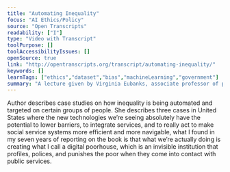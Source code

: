 ```yaml
---
title: "Automating Inequality"
focus: "AI Ethics/Policy"
source: "Open Transcripts"
readability: ["I"]
type: "Video with Transcript"
toolPurpose: []
toolAccessibilityIssues: []
openSource: true
link: "http://opentranscripts.org/transcript/automating-inequality/"
keywords: []
learnTags: ["ethics","dataset","bias","machineLearning","government"]
summary: "A lecture given by Virginia Eubanks, associate professor of polticial science at the University of Albany and author of _Automating Inequality_, in which she discusses three cases where technology used in public policies is creating inequality: automated welfare system, electronic registry of unhoused persons, and statistical model used to predict which children are victims of abuse. "
---
```

Author describes case studies on how inequality is being automated and targeted on certain groups of people. She describes three cases in United States where the new technologies we’re seeing absolutely have the potential to lower barriers, to integrate services, and to really act to make social service systems more efficient and more navigable, what I found in my seven years of reporting on the book is that what we’re actually doing is creating what I call a digital poorhouse, which is an invisible institution that profiles, polices, and punishes the poor when they come into contact with public services.
